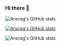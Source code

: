 ### Hi there 👋

<!--
**arseniomuanda/arseniomuanda** is a ✨ _special_ ✨ repository because its `README.md` (this file) appears on your GitHub profile.

Here are some ideas to get you started:

- 🔭 I’m currently working on ...
- 🌱 I’m currently learning ...
- 👯 I’m looking to collaborate on ...
- 🤔 I’m looking for help with ...
- 💬 Ask me about ...
- 📫 How to reach me: ...
- 😄 Pronouns: ...
- ⚡ Fun fact: ...
-->
![Anurag's GitHub stats](https://github-readme-stats.vercel.app/api?username=arseniomuanda&show_icons=true&bg_color=00000000)

[![Anurag's GitHub stats](https://github-readme-stats.vercel.app/api?username=arseniomuanda)](https://github.com/anuraghazra/github-readme-stats)

![Anurag's GitHub stats](https://github-readme-stats.vercel.app/api?username=arseniomuanda&hide=contribs,prs)
